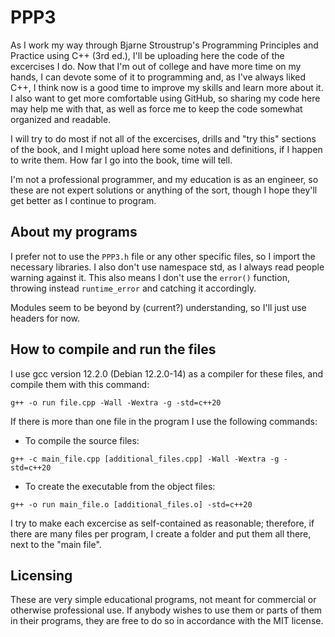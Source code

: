 # PPP3
As I work my way through Bjarne Stroustrup's Programming Principles and Practice using C++ (3rd ed.), I'll be uploading here the code of the excercises I do. Now that I'm out of college and have more time on my hands, I can devote some of it to programming and, as I've always liked C++, I think now is a good time to improve my skills and learn more about it. I also want to get more comfortable using GitHub, so sharing my code here may help me with that, as well as force me to keep the code somewhat organized and readable.


I will try to do most if not all of the excercises, drills and "try this" sections of the book, and I might upload here some notes and definitions, if I happen to write them. How far I go into the book, time will tell.


I'm not a professional programmer, and my education is as an engineer, so these are not expert solutions or anything of the sort, though I hope they'll get better as I continue to program.


## About my programs

I prefer not to use the `PPP3.h` file or any other specific files, so I import the necessary libraries. I also don't use namespace std, as I always read people warning against it. This also means I don't use the `error()` function, throwing instead `runtime_error` and catching it accordingly.

Modules seem to be beyond by (current?) understanding, so I'll just use headers for now.


## How to compile and run the files

I use gcc version 12.2.0 (Debian 12.2.0-14) as a compiler for these files, and compile them with this command:
```
g++ -o run file.cpp -Wall -Wextra -g -std=c++20
```

If there is more than one file in the program I use the following commands:
- To compile the source files:
```
g++ -c main_file.cpp [additional_files.cpp] -Wall -Wextra -g -std=c++20
```
- To create the executable from the object files:
```
g++ -o run main_file.o [additional_files.o] -std=c++20
```

I try to make each excercise as self-contained as reasonable; therefore, if there are many files per program, I create a folder and put them all there, next to the "main file".


## Licensing
These are very simple educational programs, not meant for commercial or otherwise professional use. If anybody wishes to use them or parts of them in their programs, they are free to do so in accordance with the MIT license.
